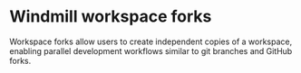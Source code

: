 # Windmill workspace forks

Workspace forks allow users to create independent copies of a workspace, enabling parallel development workflows similar to git branches and GitHub forks.


